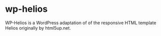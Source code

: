 wp-helios
=========

WP-Helios is a WordPress adaptation of of the responsive HTML template Helios originally by html5up.net.
